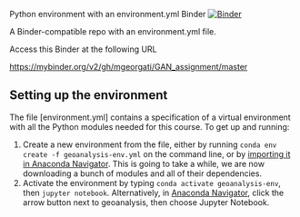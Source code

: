 Python environment with an environment.yml
Binder
[![Binder](https://mybinder.org/badge_logo.svg)](https://mybinder.org/v2/gh/mgeorgati/GAN_assignment/master)

A Binder-compatible repo with an environment.yml file.

Access this Binder at the following URL

https://mybinder.org/v2/gh/mgeorgati/GAN_assignment/master




## Setting up the environment

The file [environment.yml] contains a specification of a virtual environment with all the Python modules needed for this course. To get up and running:

1. Create a new environment from the file, either by running `conda env create -f geoanalysis-env.yml` on the command line, or by [importing it in Anaconda Navigator](https://docs.anaconda.com/anaconda/navigator/tutorials/manage-environments/#importing-an-environment). This is going to take a while, we are now downloading a bunch of modules and all of their dependencies.
2. Activate the environment by typing `conda activate geoanalysis-env`, then `jupyter notebook`. Alternatively, in [Anaconda Navigator](https://docs.anaconda.com/anaconda/navigator/tutorials/manage-environments/#using-an-environment), click the arrow button next to geoanalysis, then choose Jupyter Notebook.
